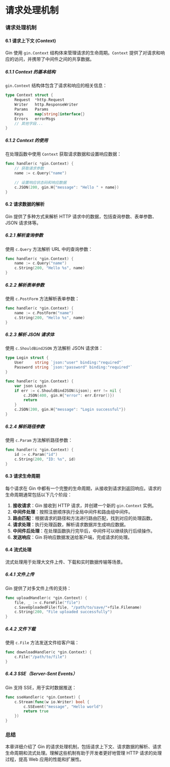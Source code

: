 # 请求处理机制
### 请求处理机制

#### 6.1 请求上下文 (Context)

Gin 使用 `gin.Context` 结构体来管理请求的生命周期。`Context` 提供了对请求和响应的访问，并携带了中间件之间的共享数据。

##### 6.1.1 Context 的基本结构

`gin.Context` 结构体包含了请求和响应的相关信息：

```go
type Context struct {
    Request  *http.Request
    Writer   http.ResponseWriter
    Params   Params
    Keys     map[string]interface{}
    Errors   errorMsgs
    // 其他字段...
}
```

##### 6.1.2 Context 的使用

在处理函数中使用 `Context` 获取请求数据和设置响应数据：

```go
func handler(c *gin.Context) {
    // 获取请求参数
    name := c.Query("name")
    
    // 设置响应状态码和响应数据
    c.JSON(200, gin.H{"message": "Hello " + name})
}
```

#### 6.2 请求数据的解析

Gin 提供了多种方式来解析 HTTP 请求中的数据，包括查询参数、表单参数、JSON 请求体等。

##### 6.2.1 解析查询参数

使用 `c.Query` 方法解析 URL 中的查询参数：

```go
func handler(c *gin.Context) {
    name := c.Query("name")
    c.String(200, "Hello %s", name)
}
```

##### 6.2.2 解析表单参数

使用 `c.PostForm` 方法解析表单参数：

```go
func handler(c *gin.Context) {
    name := c.PostForm("name")
    c.String(200, "Hello %s", name)
}
```

##### 6.2.3 解析 JSON 请求体

使用 `c.ShouldBindJSON` 方法解析 JSON 请求体：

```go
type Login struct {
    User     string `json:"user" binding:"required"`
    Password string `json:"password" binding:"required"`
}

func handler(c *gin.Context) {
    var json Login
    if err := c.ShouldBindJSON(&json); err != nil {
        c.JSON(400, gin.H{"error": err.Error()})
        return
    }
    c.JSON(200, gin.H{"message": "Login successful"})
}
```

##### 6.2.4 解析路径参数

使用 `c.Param` 方法解析路径参数：

```go
func handler(c *gin.Context) {
    id := c.Param("id")
    c.String(200, "ID: %s", id)
}
```

#### 6.3 请求生命周期

每个请求在 Gin 中都有一个完整的生命周期，从接收到请求到返回响应。请求的生命周期通常包括以下几个阶段：

1. **接收请求**：Gin 接收到 HTTP 请求，并创建一个新的 `gin.Context` 实例。
2. **中间件处理**：按照注册顺序执行全局中间件和路由组中间件。
3. **路由匹配**：根据请求的路径和方法进行路由匹配，找到对应的处理函数。
4. **请求处理**：执行处理函数，解析请求数据并生成响应数据。
5. **中间件后处理**：在处理函数执行完毕后，中间件可以继续执行后续操作。
6. **发送响应**：Gin 将响应数据发送给客户端，完成请求的处理。

#### 6.4 流式处理

流式处理用于处理大文件上传、下载和实时数据传输等场景。

##### 6.4.1 文件上传

Gin 提供了对多文件上传的支持：

```go
func uploadHandler(c *gin.Context) {
    file, _ := c.FormFile("file")
    c.SaveUploadedFile(file, "/path/to/save/"+file.Filename)
    c.String(200, "File uploaded successfully")
}
```

##### 6.4.2 文件下载

使用 `c.File` 方法发送文件给客户端：

```go
func downloadHandler(c *gin.Context) {
    c.File("/path/to/file")
}
```

##### 6.4.3 SSE（Server-Sent Events）

Gin 支持 SSE，用于实时数据推送：

```go
func sseHandler(c *gin.Context) {
    c.Stream(func(w io.Writer) bool {
        c.SSEvent("message", "Hello world")
        return true
    })
}
```

### 总结

本章详细介绍了 Gin 的请求处理机制，包括请求上下文、请求数据的解析、请求生命周期和流式处理。理解这些机制有助于开发者更好地管理 HTTP 请求的处理过程，提高 Web 应用的性能和扩展性。